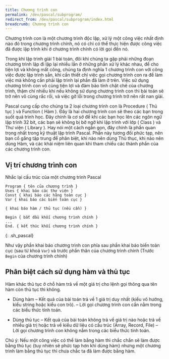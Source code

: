 ```yaml
---
title: Chương trình con
permalink: /dev/pascal/subprogram/
redirect_from: /dev/pascal/subprogram/index.html
breadcrumb: Chương trình con
---
```


Chương trình con là một chương trình độc lập, xử lý một công việc nhất định nào đó trong chương trình chính, nó có chỉ có thể thực hiện được công việc đã được lập trình khi ở chương trình chính có lời gọi đến nó.

Trong khi lập trình giải 1 bài toán, đôi khi chúng ta gặp phải những đoạn chương trình lặp đi lặp lại nhiều lần ở những phần xử lý khác nhau, để cho tiện lợi và không mất công, chúng ta định nghĩa 1 chương trình con với công việc được lập trình sẵn, khi cần thiết chỉ việc gọi chương trình con ra để làm việc mà không cần phải lập trình lại phần đã làm ở trên. Việc sử dụng chương trình con vô cùng tiện lợi và đảm bảo tính chặt chẽ của chương trình, thậm chí nhiều khi nếu không sử dụng chương trình con thì bài toán sẽ trở nên vô cùng rắc rối, và việc gỡ lỗi trong chương trình trở nên rất nan giải.

Pascal cung cấp cho chúng ta 2 loại chương trình con là Procedure ( Thủ tục ) và Function ( Hàm ). Đây là hai chương trình con sẽ theo các bạn trong suốt quá trình học. Đây chính là cơ sở để khi các bạn học lên các ngôn ngữ lập trình 32 bit, các bạn sẽ không bị bỡ ngỡ khi lập trình với lớp ( Class ) và Thư viện ( Library ). Hay nói một cách ngắn gọn, đây chính là phần quan trọng nhất trong kỹ thuật lập trình Pascal. Phần này tương đối phức tạp, nên bạn cố gắng tập trung để phân biệt, khi nào nên dùng Thủ thục, khi nào nên dùng Hàm, và các khái niệm liên quan khi tham chiếu các thành phần của các chương trình con.

## Vị trí chương trình con

Nhắc lại cấu trúc của một chương trình Pascal

```
Program { tên của chương trình }
Uses { khai báo các thư viện }
Const { khai báo các hằng toàn cục }
Var { khai báo các biến toàn cục }

{ khai báo hàm / thủ tục (nếu cần) }

Begin { bắt đầu khối chương trình chính }
...
End. { kết thúc khối chương trình chính }
```
{: .sh_pascal}

Như vậy phần khai báo chương trình con phía sau phần khai báo biến toàn cục (sau từ khoá `Var`) và trước phần thân của chương trình chính (Trước `Begin` của chương trình chính)

## Phân biệt cách sử dụng hàm và thủ tục

Hàm khác thủ tục ở chỗ hàm trả về một giá trị cho lệnh gọi thông qua tên hàm còn thủ tục thì không.

* Dùng hàm
– Kết quả của bài toán trả về 1 giá trị duy nhất (kiểu vô hướng, kiểu string hoặc kiểu con trỏ).
– Lời gọi chương trình con cần nằm trong các biểu thức tính toán.

* Dùng thủ tục
– Kết quả của bài toán không trả về giá trị nào hoặc trả về nhiều giá trị hoặc trả về kiểu dữ liệu có cấu trúc (Array, Record, File)
– Lời gọi chương trình con không nằm trong các biểu thức tính toán.

Chú ý: Nếu một công việc có thể làm bằng hàm thì chắc chắn sẽ làm được bằng thủ tục {tuy nhiên sẽ phức tạp hơn khi dùng hàm} nhưng một chương trình làm bằng thủ tục thì chưa chắc ta đã làm được bằng hàm.


